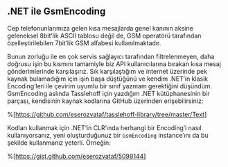 ## .NET ile GsmEncoding

Cep telefonunlarımıza gelen kısa mesajlarda genel kanının aksine geleneksel 8bit’lik ASCII tablosu değil de, GSM operatörü tarafından özelleştirilebilen 7bit’lik GSM alfabesi kullanılmaktadır.

Bunun zorluğu ile en çok servis sağlayıcı tarafından filtrelenmeyen, daha doğrusu işin bu kısmını tamamiyle biz API kullanıcılarına bırakan kısa mesaj gönderimlerinde karşılaşırız. Sık karşılaştığım ve internet üzerinde pek kaynak bulamadığım için işin başa düştüğünü ve kendim .NET’in klasik Encoding’leri ile çevirim uyumlu bir sınıf yazmam gerektiğini düşündüm. GsmEncoding aslında Tasslehoff için yazdığım .NET kütüphanesinin bir parçası, kendisinin kaynak kodlarına GitHub üzerinden erişebilirsiniz:

%[https://github.com/eserozvataf/tasslehoff-library/tree/master/Text]

Kodları kullanmak için .NET’in CLR’ında herhangi bir Encoding’i nasıl kullanıyorsanız, yeni oluşturduğunuz bir `GsmEncoding` instance’ını da bu şekilde kullanmanız yeterli. Örneğin:

%[https://gist.github.com/eserozvataf/5099144]